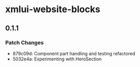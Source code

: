 # xmlui-website-blocks

## 0.1.1

### Patch Changes

- 879c09d: Component part handling and testing refactored
- 5032e4a: Experimenting with HeroSection
